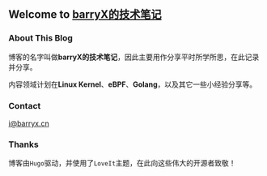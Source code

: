 ## Welcome to [barryX的技术笔记](https://barryx.cn)

### About This Blog

博客的名字叫做**barryX的技术笔记**，因此主要用作分享平时所学所思，在此记录并分享。

内容领域计划在**Linux Kernel**、**eBPF**、**Golang**，以及其它一些小经验分享等。

### Contact

i@barryx.cn

### Thanks

博客由`Hugo`驱动，并使用了`LoveIt`主题，在此向这些伟大的开源者致敬！